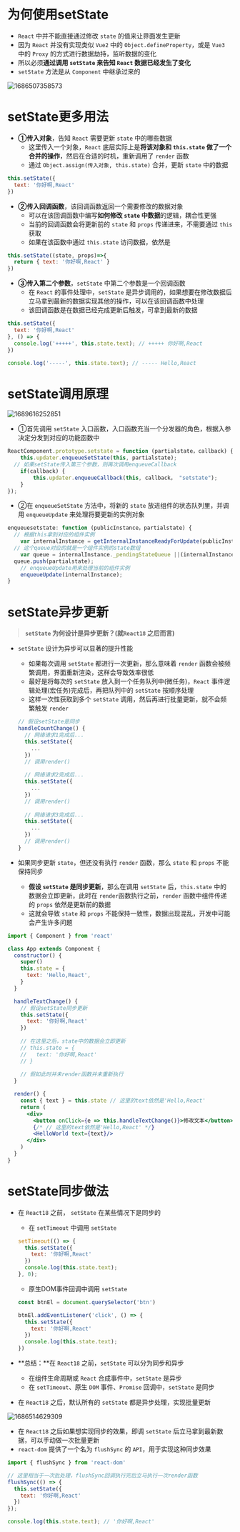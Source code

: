 # 为何使用setState

- `React` 中并不能直接通过修改 `state` 的值来让界面发生更新
- 因为 `React` 并没有实现类似 `Vue2` 中的 `Object.defineProperty`，或是 `Vue3` 中的 `Proxy` 的方式进行数据劫持，监听数据的变化
- 所以必须**通过调用 `setState` 来告知 `React` 数据已经发生了变化**
- `setState` 方法是从 `Component` 中继承过来的

![1686507358573](images/1686507358573.png)

# setState更多用法

- **①传入对象**，告知 `React` 需要更新 `state` 中的哪些数据
  - 这里传入一个对象，`React` 底层实际上是**将该对象和 `this.state` 做了一个合并的操作**，然后在合适的时机，重新调用了 `render` 函数
  - 通过 `Object.assign(传入对象, this.state)` 合并，更新 `state` 中的数据

```javascript
this.setState({
  text: '你好啊,React'
})
```

- **②传入回调函数**，该回调函数返回一个需要修改的数据对象
  - 可以在该回调函数中编写**如何修改 `state` 中数据**的逻辑，耦合性更强
  - 当前的回调函数会将更新前的 `state` 和 `props` 传递进来，不需要通过 `this` 获取
  - 如果在该函数中通过 `this.state` 访问数据，依然是

```javascript
this.setState((state, props)=>{
  return { text: '你好啊,React' }
})
```

- **③传入第二个参数**，`setState` 中第二个参数是一个回调函数
  - 在 `React` 的事件处理中，`setState` 是异步调用的，如果想要在修改数据后立马拿到最新的数据实现其他的操作，可以在该回调函数中处理
  - 该回调函数是在数据已经完成更新后触发，可拿到最新的数据

```javascript
this.setState({
  text: '你好啊,React'
}, () => {
  console.log('+++++', this.state.text); // +++++ 你好啊,React
})

console.log('-----', this.state.text); // ----- Hello,React
```

# setState调用原理

![1689616252851](images/1689616252851.png)

- ①首先调用 `setState` 入口函数，入口函数充当一个分发器的角色，根据入参决定分发到对应的功能函数中

```javascript
ReactComponent.prototype.setstate = function (partialstate，callback) {
	this.updater.enqueueSetState(this, partialstate);
  // 如果setState传入第三个参数，则再次调用enqueueCallback
	if(callback) {
		this.updater.enqueueCallback(this, callback， "setstate");
	}
});
```

- ②在 `enqueueSetState` 方法中，将新的 `state` 放进组件的状态队列里，并调用 `enqueueUpdate` 来处理将要更新的实例对象

```javascript
enqueuesetstate: function (publicInstance，partialstate) {
  // 根据this拿到对应的组件实例
	var internalInstance = getInternalInstanceReadyForUpdate(publicInstance, 'setstate');
  // 这个queue对应的就是一个组件实例的state数组
	var queue = internalInstance._pendingStateQueue ||(internalInstance._pendingStateQueue)
  queue.push(partialstate);                                
 	// enqueueUpdate用来处理当前的组件实例
 	enqueueUpdate(internalInstance);
}
```









# setState异步更新

> **`setState` 为何设计是异步更新？(就`React18` 之后而言)**

- `setState` 设计为异步可以显著的提升性能

  - 如果每次调用 `setState` 都进行一次更新，那么意味着 `render` 函数会被频繁调用，界面重新渲染，这样会导致效率很低
  - 最好是将每次的 `setState` 放入到一个任务队列中(微任务)，`React` 事件逻辑处理(宏任务)完成后，再把队列中的 `setState` 按顺序处理
  - 这样一次性获取到多个 `setState` 调用，然后再进行批量更新，就不会频繁触发 `render`

  ```javascript
  // 假设setState是同步
  handleCountChange() {
    // 网络请求1完成后...
    this.setState({
      ...
    })
    // 调用render()
    
    // 网络请求2完成后...
    this.setState({
      ...
    })
    // 调用render()
    
    // 网络请求3完成后...
    this.setState({
      ...
    })
    // 调用render()
  }
  ```

- 如果同步更新 `state`，但还没有执行 `render` 函数，那么 `state` 和 `props` 不能保持同步
  - **假设 `setState` 是同步更新**，那么在调用 `setState` 后，`this.state` 中的数据会立即更新，此时在 `render`函数执行之前，`render` 函数中组件传递的 `props` 依然是更新前的数据
  - 这就会导致 `state` 和 `props` 不能保持一致性，数据出现混乱，开发中可能会产生许多问题

```jsx
import { Component } from 'react'

class App extends Component {
  constructor() {
    super()
    this.state = {
      text: 'Hello,React',
    }
  }

  handleTextChange() {
    // 假设setState同步更新
    this.setState({
      text: '你好啊,React'
    })
    
    // 在这里之后，state中的数据会立即更新
    // this.state = {
    //   text: '你好啊,React'
    // }
    
    // 假如此时并未render函数并未重新执行
  }

  render() {
    const { text } = this.state // 这里的text依然是'Hello,React'
    return (
      <div>
        <button onClick={e => this.handleTextChange()}>修改文本</button>
        {/* // 这里的text依然是'Hello,React' */}
        <HelloWorld text={text}/>
      </div>
    )
  }
}
```

# setState同步做法

- 在 `React18` 之前， `setState` 在某些情况下是同步的

  - 在 `setTimeout` 中调用 `setState`

  ```javascript
  setTimeout(() => {
    this.setState({
      text: '你好啊,React'
    })
    console.log(this.state.text);
  }, 0);
  ```

  - 原生DOM事件回调中调用 `setState`

  ```javascript
  const btnEl = document.querySelector('btn')
  
  btnEl.addEventListener('click', () => {
    this.setState({
      text: '你好啊,React'
    })
    console.log(this.state.text);
  })
  ```

- **总结：**在 `React18` 之前，`setState` 可以分为同步和异步
  - 在组件生命周期或 `React` 合成事件中，`setState` 是异步
  - 在 `setTimeout`、原生 `DOM` 事件、`Promise` 回调中，`setState` 是同步
- 在 `React18` 之后，默认所有的 `setState` 都是异步处理，实现批量更新

![1686514629309](images/1686514629309.png)

- 在 `React18` 之后如果想实现同步的效果，即调 `setState` 后立马拿到最新数据，可以手动做一次批量更新
- `react-dom` 提供了一个名为 `flushSync` 的 `API`，用于实现这种同步效果

```javascript
import { flushSync } from 'react-dom'

// 这里相当于一次批处理，flushSync回调执行完后立马执行一次render函数
flushSync(() => {
  this.setState({
    text: '你好啊,React'
  })
});

console.log(this.state.text); // '你好啊,React'
```